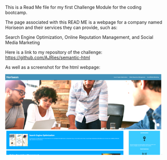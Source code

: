 This is a Read Me file for my first Challenge Module for the coding bootcamp.

The page associated with this READ ME is a webpage for a company named Horiseon and their services they can provide, such as:

Search Engine Optimization, Online Reputation Management, and Social Media Marketing

Here is a link to my repository of the challenge: https://github.com/AJRies/semantic-html

As well as a screenshot for the html webpage:

<img src="./assets/images/image.png">

